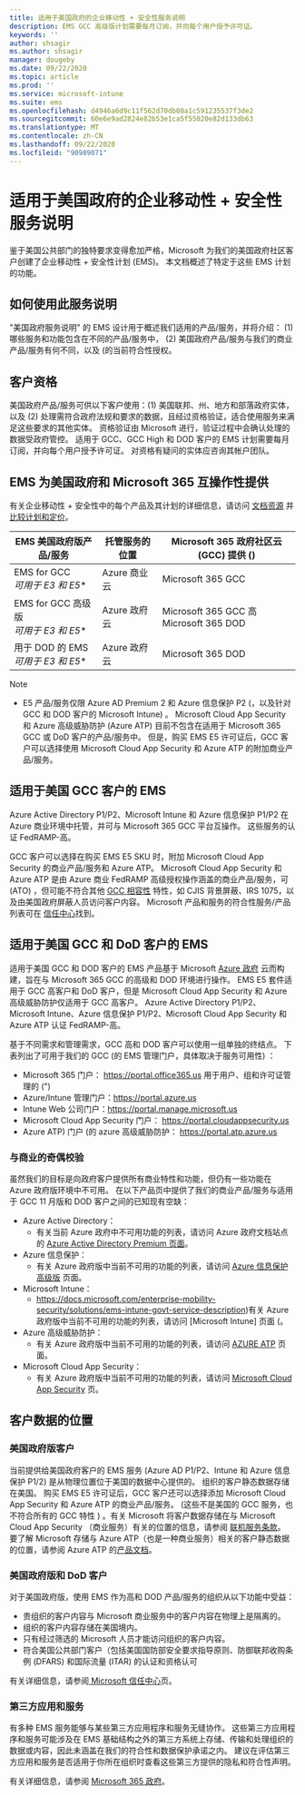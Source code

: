 ```yaml
---
title: 适用于美国政府的企业移动性 + 安全性服务说明
description: EMS GCC 高级版计划需要每月订阅，并向每个用户授予许可证。
keywords: ''
author: shsagir
ms.author: shsagir
manager: dougeby
ms.date: 09/22/2020
ms.topic: article
ms.prod: ''
ms.service: microsoft-intune
ms.suite: ems
ms.openlocfilehash: d4946a6d9c11f562d70db08a1c591235537f3de2
ms.sourcegitcommit: 60e6e9ad2824e82b53e1ca5f55020e82d133db63
ms.translationtype: MT
ms.contentlocale: zh-CN
ms.lasthandoff: 09/22/2020
ms.locfileid: "90989071"
---
```

# <a name="enterprise-mobility--security-for-us-government-service-description"></a>适用于美国政府的企业移动性 + 安全性服务说明
鉴于美国公共部门的独特要求变得愈加严格，Microsoft 为我们的美国政府社区客户创建了企业移动性 + 安全性计划 (EMS)。 本文档概述了特定于这些 EMS 计划的功能。

## <a name="how-to-use-this-service-description"></a>如何使用此服务说明
"美国政府服务说明" 的 EMS 设计用于概述我们适用的产品/服务，并将介绍： (1) 哪些服务和功能包含在不同的产品/服务中， (2) 美国政府产品/服务与我们的商业产品/服务有何不同，以及 (的当前符合性授权。

## <a name="customer-eligibility"></a>客户资格
美国政府产品/服务可供以下客户使用：(1) 美国联邦、州、地方和部落政府实体，以及 (2) 处理需符合政府法规和要求的数据，且经过资格验证，适合使用服务来满足这些要求的其他实体。 资格验证由 Microsoft 进行，验证过程中会确认处理的数据受政府管控。 适用于 GCC、GCC High 和 DOD 客户的 EMS 计划需要每月订阅，并向每个用户授予许可证。 对资格有疑问的实体应咨询其帐户团队。 

## <a name="ems-offers-for-us-government-and-microsoft-365-interoperability"></a>EMS 为美国政府和 Microsoft 365 互操作性提供

有关企业移动性 + 安全性中的每个产品及其计划的详细信息，请访问 [文档资源](/enterprise-mobility-security/) 并 [比较计划和定价](https://www.microsoft.com/microsoft-365/enterprise-mobility-security/compare-plans-and-pricing)。

|EMS 美国政府版产品/服务|托管服务的位置|Microsoft 365 政府社区云 (GCC) 提供 () |
|-----------|-----------|-----------|
|EMS for GCC</br>*可用于 E3 和 E5**|Azure 商业云|Microsoft 365 GCC|
|EMS for GCC 高级版</br>*可用于 E3 和 E5**|Azure 政府云|Microsoft 365 GCC 高</br>Microsoft 365 DOD|
|用于 DOD 的 EMS</br>*可用于 E3 和 E5**|Azure 政府云|Microsoft 365 DOD|

> [!Note]
> * E5 产品/服务仅限 Azure AD Premium 2 和 Azure 信息保护 P2 (，以及针对 GCC 和 DOD 客户的 Microsoft Intune) 。 Microsoft Cloud App Security 和 Azure 高级威胁防护 (Azure ATP) 目前不包含在适用于 Microsoft 365 GCC 或 DoD 客户的产品/服务中。  但是，购买 EMS E5 许可证后，GCC 客户可以选择使用 Microsoft Cloud App Security 和 Azure ATP 的附加商业产品/服务。

## <a name="ems-for-us-gcc-customers"></a>适用于美国 GCC 客户的 EMS
Azure Active Directory P1/P2、Microsoft Intune 和 Azure 信息保护 P1/P2 在 Azure 商业环境中托管，并可与 Microsoft 365 GCC 平台互操作。 这些服务的认证 FedRAMP-高。

GCC 客户可以选择在购买 EMS E5 SKU 时，附加 Microsoft Cloud App Security 的商业产品/服务和 Azure ATP。 Microsoft Cloud App Security 和 Azure ATP 是由 Azure 商业 FedRAMP 高级授权操作涵盖的商业产品/服务，可 (ATO) ，但可能不符合其他 [GCC 相容性](/office365/servicedescriptions/office-365-platform-service-description/office-365-us-government/gcc#us-government-community-compliance) 特性，如 CJIS 背景屏蔽、IRS 1075，以及由美国政府屏蔽人员访问客户内容。  Microsoft 产品和服务的符合性服务/产品列表可在 [ 信任中心](https://www.microsoft.com/en-us/trustcenter/compliance/complianceofferings)找到。  

## <a name="ems-for-us-gcc-high-and-dod-customers"></a>适用于美国 GCC 和 DoD 客户的 EMS
适用于美国 GCC 和 DOD 客户的 EMS 产品基于 Microsoft [Azure 政府](/azure/azure-government/documentation-government-welcome) 云而构建，旨在与 Microsoft 365 GCC 的高级和 DOD 环境进行操作。 EMS E5 套件适用于 GCC 高客户和 DoD 客户，但是 Microsoft Cloud App Security 和 Azure 高级威胁防护仅适用于 GCC 高客户。 Azure Active Directory P1/P2、Microsoft Intune、Azure 信息保护 P1/P2、Microsoft Cloud App Security 和 Azure ATP 认证 FedRAMP-高。

基于不同需求和管理需求，GCC 高和 DOD 客户可以使用一组单独的终结点。 下表列出了可用于我们的 GCC (的 EMS 管理门户，具体取决于服务可用性) ：

- Microsoft 365 门户： https://portal.office365.us 用于用户、组和许可证管理的 (") 
- Azure/Intune 管理门户：https://portal.azure.us
- Intune Web 公司门户：https://portal.manage.microsoft.us
- Microsoft Cloud App Security 门户： https://portal.cloudappsecurity.us  
- Azure ATP) 门户 (的 azure 高级威胁防护： https://portal.atp.azure.us  

### <a name="parity-with-commercial"></a>与商业的奇偶校验 
虽然我们的目标是向政府客户提供所有商业特性和功能，但仍有一些功能在 Azure 政府版环境中不可用。 在以下产品页中提供了我们的商业产品/服务与适用于 GCC 11 月版和 DOD 客户之间的已知现有空缺： 
- Azure Active Directory： 
  - 有关当前 Azure 政府中不可用功能的列表，请访问 Azure 政府文档站点的 [Azure Active Directory Premium 页面](/azure/azure-government/documentation-government-services-securityandidentity#azure-active-directory-premium-p1-and-p2)。 
- Azure 信息保护： 
  - 有关 Azure 政府版中当前不可用的功能的列表，请访问 [Azure 信息保护高级版](./ems-aip-premium-govt-service-description.md) 页面。 
- Microsoft Intune： 
  - https://docs.microsoft.com/enterprise-mobility-security/solutions/ems-intune-govt-service-description)有关 Azure 政府版中当前不可用的功能的列表，请访问 [Microsoft Intune] 页面 (。 
- Azure 高级威胁防护：
  - 有关 Azure 政府版中当前不可用的功能的列表，请访问 [AZURE ATP](./ems-azure-atp-govt-service-description.md) 页面。
- Microsoft Cloud App Security：
  - 有关 Azure 政府版中当前不可用的功能的列表，请访问 [Microsoft Cloud App Security](./ems-cloud-app-security-govt-service-description.md) 页。

## <a name="location-of-customer-data"></a>客户数据的位置

### <a name="us-government-gcc-customers"></a>美国政府版客户
当前提供给美国政府客户的 EMS 服务 (Azure AD P1/P2、Intune 和 Azure 信息保护 P1/2) 是从物理位置位于美国的数据中心提供的。 组织的客户静态数据存储在美国。 购买 EMS E5 许可证后，GCC 客户还可以选择添加 Microsoft Cloud App Security 和 Azure ATP 的商业产品/服务。  (这些不是美国的 GCC 服务，也不符合所有的 GCC 特性 ) 。有关 Microsoft 将客户数据存储在与 Microsoft Cloud App Security （商业服务）有关的位置的信息，请参阅 [联机服务条款](https://www.microsoft.com/licensing/product-licensing/products)。 要了解 Microsoft 存储与 Azure ATP（也是一种商业服务）相关的客户静态数据的位置，请参阅 Azure ATP 的[产品文档](/azure-advanced-threat-protection/atp-technical-faq#do-i-have-the-flexibility-to-select-where-to-store-my-data)。

### <a name="us-government-gcc-high-and-dod-customers"></a>美国政府版和 DoD 客户
对于美国政府版，使用 EMS 作为高和 DOD 产品/服务的组织从以下功能中受益： 
- 贵组织的客户内容与 Microsoft 商业服务中的客户内容在物理上是隔离的。 
- 组织的客户内容存储在美国境内。 
- 只有经过筛选的 Microsoft 人员才能访问组织的客户内容。 
- 符合美国公共部门客户（包括美国国防部安全要求指导原则、防御联邦收购条例 (DFARS) 和国际流量 (ITAR) 的认证和资格认可 

有关详细信息，请参阅[ Microsoft 信任中心](https://products.office.com/en-us/where-is-your-data-located?ms.officeurl=datamaps&geo=All#office-ContentAreaHeadingTemplate-bkjgypc)页。 

### <a name="third-party-apps-and-services"></a>第三方应用和服务

有多种 EMS 服务能够与某些第三方应用程序和服务无缝协作。 这些第三方应用程序和服务可能涉及在 EMS 基础结构之外的第三方系统上存储、传输和处理组织的数据或内容，因此未涵盖在我们的符合性和数据保护承诺之内。 建议在评估第三方应用和服务是否适用于你所在组织时查看这些第三方提供的隐私和符合性声明。

有关详细信息，请参阅 [Microsoft 365 政府](https://www.microsoft.com/microsoft-365/government)。